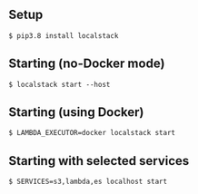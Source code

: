 ## Setup

`$ pip3.8 install localstack`

## Starting (no-Docker mode)

`$ localstack start --host`

## Starting (using Docker)

`$ LAMBDA_EXECUTOR=docker localstack start`

## Starting with selected services

`$ SERVICES=s3,lambda,es localhost start`
